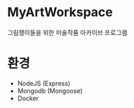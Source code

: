 # MyArtWorkspace
그림쟁이들을 위한 미술작품 아카이브 프로그램

# 환경
- NodeJS (Express) 
- Mongodb (Mongoose)
- Docker



